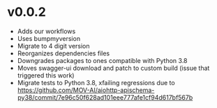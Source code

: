# v0.0.2
* Adds our workflows
* Uses bumpmyversion
* Migrate to 4 digit version
* Reorganizes dependencies files
* Downgrades packages to ones compatible with Python 3.8
* Moves swagger-ui download and patch to custom build (issue that triggered this work)
* Migrate tests to Python 3.8, xfailing regressions due to https://github.com/MOV-AI/aiohttp-apischema-py38/commit/7e96c50f628ad101eee777afe1cf94d617bf567b